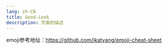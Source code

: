 ```yaml
---
lang: zh-CN
title: Good-Look
description: 页面的描述
---
```


emoji参考地址：https://github.com/ikatyang/emoji-cheat-sheet